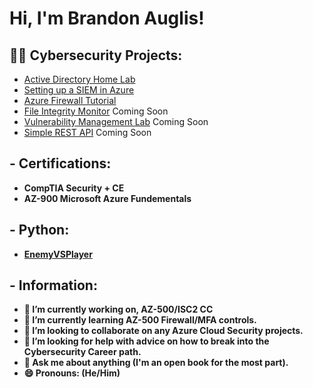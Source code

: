 <h1>Hi, I'm Brandon Auglis!</h1>

<h2>👨‍💻 Cybersecurity Projects:</h2>

- [Active Directory Home Lab](https://github.com/AuglisBrandon/Active-Directory-Home-Lab)
- [Setting up a SIEM in Azure](https://github.com/AuglisBrandon/SettingUpAzureSIEM)
- [Azure Firewall Tutorial](https://github.com/AuglisBrandon/AzureFirewallConfig) 
- [File Integrity Monitor]() Coming Soon
- [Vulnerability Management Lab]() Coming Soon
- [Simple REST API]() Coming Soon


<h2> - Certifications:</h2>
  
  - <b>CompTIA Security + CE<b>
  - <b>AZ-900 Microsoft Azure Fundementals<b>

<h2> - Python:</h2>

  - [EnemyVSPlayer](https://github.com/AuglisBrandon/EnemyVSPlayer)


  
  
  
  
  
  
  
  
  
  <h2> - Information:</h2>  
  
- 🔭 I’m currently working on, AZ-500/ISC2 CC
- 🌱 I’m currently learning AZ-500 Firewall/MFA controls.
- 👯 I’m looking to collaborate on any Azure Cloud Security projects.
- 🤔 I’m looking for help with advice on how to break into the Cybersecurity Career path.
- 💬 Ask me about anything (I'm an open book for the most part).
- 😄 Pronouns: (He/Him)
